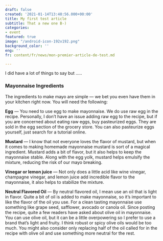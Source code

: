 ```yaml
---
draft: false
created: '2021-01-14T13:48:56.000+00:00'
title: My first test article
subtitle: That a new one B-)
categories:
- event
featured: true
image: "/android-icon-192x192.png"
background_color: ''
eng: ''
fr: content/fr/news/mon-premier-article-de-test.md

---
```

I did have a lot of things to say but .....

### Mayonnaise Ingredients

The ingredients to make mayo are simple — we bet you even have them in your kitchen right now. You will need the following:

**Egg** — You need to use egg to make mayonnaise. We do use raw egg in the recipe. Personally, I don’t have an issue adding raw egg to the recipe, but if you are concerned about eating raw eggs, buy pasteurized eggs. They are sold in the egg section of the grocery store. You can also pasteurize eggs yourself, just search for a tutorial online.

**Mustard** — I know that not everyone loves the flavor of mustard, but when it comes to making homemade mayonnaise mustard is sort of a magical ingredient. Mustard adds a bit of flavor, but it also helps to keep the mayonnaise stable. Along with the egg yolk, mustard helps emulsify the mixture, reducing the risk of our mayo breaking.

**Vinegar or lemon juice** — Not only does a little acid like wine vinegar, champagne vinegar, and lemon juice add incredible flavor to the mayonnaise, it also helps to stabilize the mixture.

**Neutral Flavored Oil** — By neutral flavored oil, I mean use an oil that is light in flavor. Quite a bit of oil is added to make mayonnaise, so it’s important to like the flavor of the oil you use. For a clean tasting mayonnaise use something like grape seed, safflower, avocado or canola oil. Since posting the recipe, quite a few readers have asked about olive oil in mayonnaise. You can use olive oil, but it can be a little overpowering so I prefer to use a brand that’s light and fruity. I think robust or spicy olive oils would be too much. You might also consider only replacing half of the oil called for in the recipe with olive oil and use something more neutral for the rest.